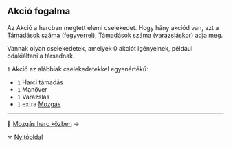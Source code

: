 ## Akció fogalma

Az Akció a harcban megtett elemi cselekedet. Hogy hány akciód van, azt a [Támadások száma (fegyverrel)](063_05_tamadasok_szama_fegyverrel.md), [Támadások száma (varázsláskor)](063_06_tamadasok_szama_varazslaskor.md) adja meg.

Vannak olyan cselekedetek, amelyek 0 akciót igényelnek, például odakiáltani a társadnak.

`1` Akció az alábbiak cselekedetekkel egyenértékű:

- `1` Harci támadás
- `1` Manőver
- `1` Varázslás
- `1` extra [Mozgás](063_04_mozgas_harc_kozben.md)

---

🔗 [Mozgás harc közben](063_04_mozgas_harc_kozben.md) →

⚜️ [Nyitóoldal](start.md#6-harcrendszer-%EF%B8%8F)
